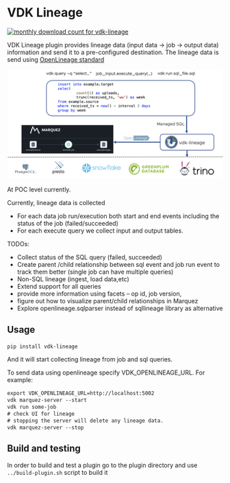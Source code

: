 # VDK Lineage

<a href="https://pypistats.org/packages/vdk-lineage" alt="Monthly Downloads">
        <img src="https://img.shields.io/pypi/dm/vdk-lineage.svg" alt="monthly download count for vdk-lineage"></a>

VDK Lineage plugin provides lineage data (input data -> job -> output data) information and send it to a pre-configured
destination. The lineage data is send using [OpenLineage standard](https://openlineage.io)

![](vdk-lineage.png)

At POC level currently.

Currently, lineage data is collected
 - For each data job run/execution both start and end events including the status of the job (failed/succeeded)
 - For each execute query we collect input and output tables.

TODOs:
 - Collect status of the SQL query (failed, succeeded)
 - Create parent /child relationship between sql event and job run event to track them better (single job can have multiple queries)
 - Non-SQL lineage (ingest, load data,etc)
 - Extend support for all queries
 - provide more information using facets – op id, job version,
 - figure out how to visualize parent/child relationships in Marquez
 - Explore openlineage.sqlparser instead of sqllineage library as alternative


## Usage

```
pip install vdk-lineage
```

And it will start collecting lineage from job and sql queries.

To send data using openlineage specify VDK_OPENLINEAGE_URL. For example:
```
export VDK_OPENLINEAGE_URL=http://localhost:5002
vdk marquez-server --start
vdk run some-job
# check UI for lineage
# stopping the server will delete any lineage data.
vdk marquez-server --stop
```

## Build and testing

In order to build and test a plugin go to the plugin directory and use `../build-plugin.sh` script to build it
